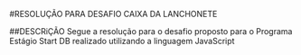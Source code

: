 #RESOLUÇÃO PARA DESAFIO CAIXA DA LANCHONETE

##DESCRiÇÃO
Segue a resolução para o desafio proposto para o Programa Estágio Start DB
realizado utilizando a linguagem JavaScript
